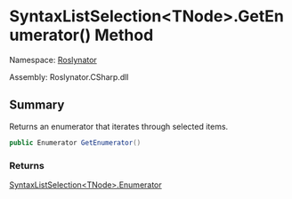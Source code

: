 # SyntaxListSelection\<TNode>\.GetEnumerator\(\) Method

Namespace: [Roslynator](../../README.md)

Assembly: Roslynator\.CSharp\.dll

## Summary

Returns an enumerator that iterates through selected items\.

```csharp
public Enumerator GetEnumerator()
```

### Returns

[SyntaxListSelection\<TNode>.Enumerator](../Enumerator/README.md)

